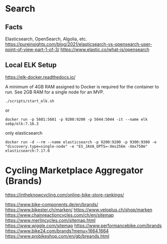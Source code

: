 # Search

## Facts
Elasticsearch, OpenSearch, Algolia, etc.
https://pureinsights.com/blog/2021/elasticsearch-vs-opensearch-user-point-of-view-part-1-of-3/
https://www.elastic.co/what-is/opensearch

## Local ELK Setup
https://elk-docker.readthedocs.io/

A minimum of 4GB RAM assigned to Docker is required for the container to run.
See 2GB RAM for a single node for an MVP.
```shell
./scripts/start_elk.sh
```
or
```shell
docker run -p 5601:5601 -p 9200:9200 -p 5044:5044 -it --name elk sebp/elk:7.16.3
```
only elasticsearch
```shell
docker run -d --rm --name elasticsearch -p 9200:9200 -p 9300:9300 -e "discovery.type=single-node" -e "ES_JAVA_OPTS=-Xms256m -Xmx750m" elasticsearch:7.17.0
```


# Cycling Marketplace Aggregator (Brands)
https://intheknowcycling.com/online-bike-store-rankings/

https://www.bike-components.de/en/brands/
https://www.bikester.ch/marken/
https://www.veloplus.ch/shop/marken
https://www.chainreactioncycles.com/ch/en/sitemap
https://www.merlincycles.com/sitemap.html
https://www.wiggle.com/sitemap
https://www.performancebike.com/brands
https://www.bike24.com/brands?menu=1664,1664
https://www.probikeshop.com/en/gb/breands.html


